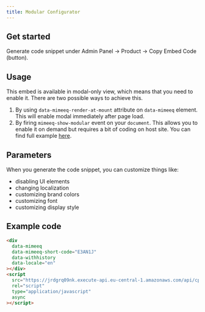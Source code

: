 ```yaml
---
title: Modular Configurator
---
```


## Get started

Generate code snippet under Admin Panel -> Product -> Copy Embed Code (button).

## Usage

This embed is available in modal-only view, which means that you need to enable it. There are two possible ways to achieve this.

1. By using `data-mimeeq-render-at-mount` attribute on `data-mimeeq` element. This will enable modal immediately after page load.
2. By firing `mimeeq-show-modular` event on your `document`. This allows you to enable it on demand but requires a bit of coding on host site. You can find full example [here](/guides-modular).

## Parameters

When you generate the code snippet, you can customize things like:

- disabling UI elements
- changing localization
- customizing brand colors
- customizing font
- customizing display style

## Example code

```html
<div
  data-mimeeq
  data-mimeeq-short-code="E3AN1J"
  data-withhistory
  data-locale="en"
></div>
<script
  src="https://jrdgrq09nk.execute-api.eu-central-1.amazonaws.com/api/cpq/get-embed-short-code-data?shortCode=E3AN1J&html=1"
  rel="script"
  type="application/javascript"
  async
></script>
```
